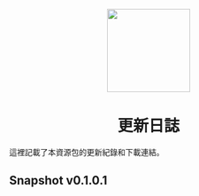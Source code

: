 <!-- 
START Logo & title area
--><p align="center">
  <img src="https://mcwiki-1301161188.cos.ap-hongkong.myqcloud.com/github/minecraft-lzh/logo1.png" width="150">
  <h1 align="center">更新日誌</h1>
</p><!-- 
END Logo & title area
--><!-- 
Colla注意！
在發布更新前請務必在群內告知！大型更新（例：v0.1.0、v0.2.0、v0.3.0等等）只能在週末發布！
每一個release都有兩個下載連結：一個是Github release，另一個是電量的對象儲存（可在release發布時@電量 提示，若無回應，只留release的連結也可）！
每個release必須在這裏發布更新紀錄！release必須有完整的更新紀錄！不許有任何一點漏寫！
展示diff的GfM：
```diff
+ 添加的內容
- 刪去的內容
! 有問題的內容
# 其他內容
```
更新發布格式：
(1) release
## Pre-release v0（pre階段專用）.1（大版本號）.0（子版本號）
一段版本簡介文字
### 新增
*
### 更改
*
### 下載
* [minecraft-lzh-pre-v0.1.0.zip](cos通道)（[鏡像](github-release通道)）
* [minecraft-lzh-pre-v0.1.0_xxx.zip](cos通道)（[鏡像](github-release通道)）
(2) snapshot
## Snapshot v0.1.0.1（beta版本號）
一段版本簡介文字
### 新增
*
### 更改
*
### 下載
* [minecraft-lzh-snapshot-v0.1.0.1.zip](cos通道)（[鏡像](github-release通道)）
* [minecraft-lzh-snapshot-v0.1.0.1_xxx.zip](cos通道)（[鏡像](github-release通道)）
-->

這裡記載了本資源包的更新紀錄和下載連結。
## Snapshot v0.1.0.1
